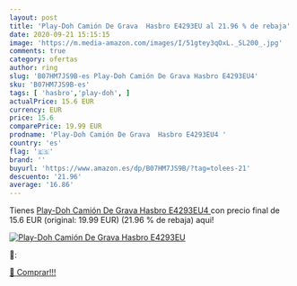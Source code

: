 ```yaml
---
layout: post
title: 'Play-Doh Camión De Grava  Hasbro E4293EU al 21.96 % de rebaja'
date: 2020-09-21 15:15:15
image: 'https://m.media-amazon.com/images/I/51gtey3qOxL._SL200_.jpg'
comments: true
category: ofertas
author: ring
slug: 'B07HM7JS9B-es Play-Doh Camión De Grava Hasbro E4293EU4'
sku: 'B07HM7JS9B-es'
tags: [ 'hasbro','play-doh', ]
actualPrice: 15.6 EUR
currency: EUR
price: 15.6
comparePrice: 19.99 EUR
prodname: 'Play-Doh Camión De Grava  Hasbro E4293EU4 '
country: 'es'
flag: '🇪🇸'
brand: ''
buyurl: 'https://www.amazon.es/dp/B07HM7JS9B/?tag=tolees-21'
descuento: '21.96'
average: '16.86'
---
```


Tienes [Play-Doh Camión De Grava  Hasbro E4293EU4 ](https://www.amazon.es/dp/B07HM7JS9B/?tag=tolees-21) con precio final de  15.6 EUR (original: 19.99 EUR) (21.96 %  de rebaja) aqui!

[![Play-Doh Camión De Grava  Hasbro E4293EU](https://m.media-amazon.com/images/I/51gtey3qOxL._SL200_.jpg)](https://www.amazon.es/dp/B07HM7JS9B/?tag=tolees-21)

🔎:


[🛒 Comprar!!!](https://www.amazon.es/dp/B07HM7JS9B/?tag=tolees-21)
